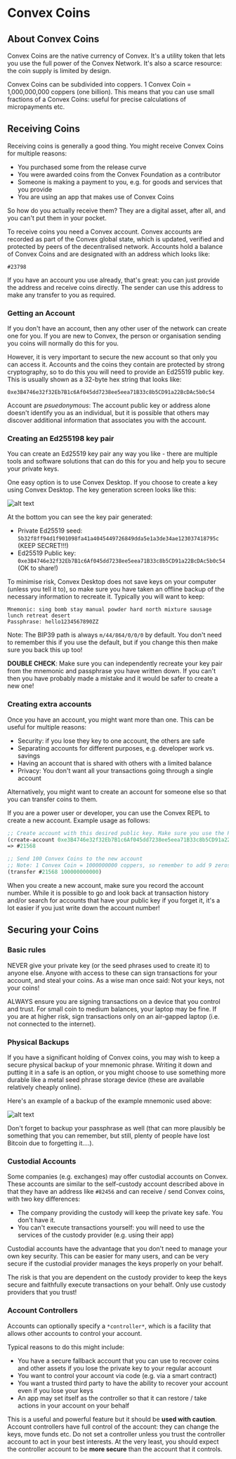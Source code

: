 # Convex Coins

## About Convex Coins

Convex Coins are the native currency of Convex. It's a utility token that lets you use the full power of the Convex Network. It's also a scarce resource: the coin supply is limited by design.  

Convex Coins can be subdivided into coppers. 1 Convex Coin = 1,000,000,000 coppers (one billion). This means that you can use small fractions of a Convex Coins: useful for precise calculations of micropayments etc.


## Receiving Coins

Receiving coins is generally a good thing. You might receive Convex Coins for multiple reasons:
- You purchased some from the release curve
- You were awarded coins from the Convex Foundation as a contributor
- Someone is making a payment to you, e.g. for goods and services that you provide
- You are using an app that makes use of Convex Coins

So how do you actually receive them? They are a digital asset, after all, and you can't put them in your pocket.

To receive coins you need a Convex account. Convex accounts are recorded as part of the Convex global state, which is updated, verified and protected by peers of the decentralised network. Accounts hold a balance of Convex Coins and are designated with an address which looks like:

```
#23798
```

If you have an account you use already, that's great: you can just provide the address and receive coins directly. The sender can use this address to make any transfer to you as required.

### Getting an Account

If you don't have an account, then any other user of the network can create one for you. If you are new to Convex, the person or organisation sending you coins will normally do this for you.

However, it is very important to secure the new account so that only you can access it. Accounts and the coins they contain are protected by strong cryptography, so to do this you will need to provide an Ed25519 public key. This is usually shown as a 32-byte hex string that looks like:

```
0xe3B4746e32f32Eb7B1c6Af045dd7238ee5eea71B33c8b5CD91a22BcDAc5b0c54
```

Account are *psuedonymous*: The account public key or address alone doesn't identify you as an individual, but it is possible that others may discover additional information that associates you with the account. 

### Creating an Ed255198 key pair

You can create an Ed25519 key pair any way you like - there are multiple tools and software solutions that can do this for you and help you to secure your private keys.

One easy option is to use Convex Desktop. If you choose to create a key using Convex Desktop. The key generation screen looks like this:

![alt text](keygen.png)

At the bottom you can see the key pair generated:
- Private Ed25519 seed: `5b32f8ff94d1f901098fa41a4045449726849dda5e1a3de34ae123037418795c` (KEEP SECRET!!!)
- Ed25519 Public key: `0xe3B4746e32f32Eb7B1c6Af045dd7238ee5eea71B33c8b5CD91a22BcDAc5b0c54` (OK to share!)

To minimise risk, Convex Desktop does not save keys on your computer (unless you tell it to), so make sure you have taken an offline backup of the necessary information to recreate it. Typically you will want to keep:

```
Mnemonic: sing bomb stay manual powder hard north mixture sausage lunch retreat desert
Passphrase: hello1234567890ZZ
```

Note: The BIP39 path is always `m/44/864/0/0/0` by default. You don't need to remember this if you use the default, but if you change this then make sure you back this up too!

**DOUBLE CHECK**: Make sure you can independently recreate your key pair from the mnemonic and passphrase you have written down. If you can't then you have probably made a mistake and it would be safer to create a new one! 

### Creating extra accounts

Once you have an account, you might want more than one. This can be useful for multiple reasons:
- Security: if you lose they key to one account, the others are safe
- Separating accounts for different purposes, e.g. developer work vs. savings
- Having an account that is shared with others with a limited balance
- Privacy: You don't want all your transactions going through a single account 

Alternatively, you might want to create an account for someone else so that you can transfer coins to them.

If you are a power user or developer, you can use the Convex REPL to create a new account. Example usage as follows:

```clojure
;; Create account with this desired public key. Make sure you use the PUBLIC key here!!
(create-account 0xe3B4746e32f32Eb7B1c6Af045dd7238ee5eea71B33c8b5CD91a22BcDAc5b0c54)
=> #21568

;; Send 100 Convex Coins to the new account
;; Note: 1 Convex Coin = 1000000000 coppers, so remember to add 9 zeros!
(transfer #21568 100000000000)
```

When you create a new account, make sure you record the account number. While it is possible to go and look back at transaction history and/or search for accounts that have your public key if you forget it, it's a lot easier if you just write down the account number!

## Securing your Coins

### Basic rules

NEVER give your private key (or the seed phrases used to create it) to anyone else. Anyone with access to these can sign transactions for your account, and steal your coins. As a wise man once said: Not your keys, not your coins!

ALWAYS ensure you are signing transactions on a device that you control and trust. For small coin to medium balances, your laptop may be fine. If you are at higher risk, sign transactions only on an air-gapped laptop (i.e. not connected to the internet).

### Physical Backups

If you have a significant holding of Convex coins, you may wish to keep a secure physical backup of your mnemonic phrase. Writing it down and putting it in a safe is an option, or you might choose to use something more durable like a metal seed phrase storage device (these are available relatively cheaply online).

Here's an example of a backup of the example mnemonic used above:

![alt text](backup.jpg)  

Don't forget to backup your passphrase as well (that can more plausibly be something that you can remember, but still, plenty of people have lost Bitcoin due to forgetting it....).

### Custodial Accounts

Some companies (e.g. exchanges) may offer custodial accounts on Convex. These accounts are similar to the self-custody account described above in that they have an address like `#82456` and can receive / send Convex coins, with two key differences:
- The company providing the custody will keep the private key safe. You don't have it.
- You can't execute transactions yourself: you will need to use the services of the custody provider (e.g. using their app)

Custodial accounts have the advantage that you don't need to manage your own key security. This can be easier for many users, and can be very secure if the custodial provider manages the keys properly on your behalf.

The risk is that you are dependent on the custody provider to keep the keys secure and faithfully execute transactions on your behalf. Only use custody providers that you trust!

### Account Controllers

Accounts can optionally specify a `*controller*`, which is a facility that allows other accounts to control your account.

Typical reasons to do this might include:
- You have a secure fallback account that you can use to recover coins and other assets if you lose the private key to your regular account 
- You want to control your account via code (e.g. via a smart contract)
- You want a trusted third party to have the ability to recover your account even if you lose your keys
- An app may set itself as the controller so that it can restore / take actions in your account on your behalf

This is a useful and powerful feature but it should be **used with caution**. Account controllers have full control of the account: they can change the keys, move funds etc. Do not set a controller unless you trust the controller account to act in your best interests. At the very least, you should expect the controller account to be **more secure** than the account that it controls.

